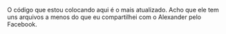 O código que estou colocando aqui é o mais atualizado. Acho que ele tem uns arquivos a menos do que eu compartilhei com o Alexander pelo Facebook.
